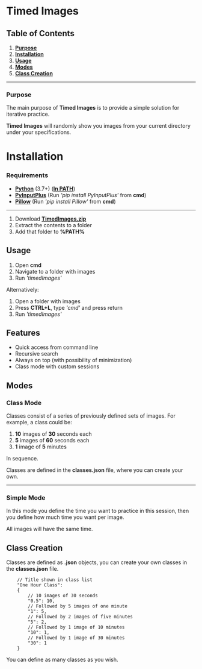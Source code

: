 # Timed Images

## Table of Contents
1. [**Purpose**](#purpose)
1. [**Installation**](#installation)
1. [**Usage**](#usage)
1. [**Modes**](#modes)
1. [**Class Creation**](#class-creation)
***

### Purpose
The main purpose of **Timed Images** is to provide a simple solution for iterative practice.

**Timed Images** will randomly show you images from your current directory under your specifications. 

# Installation
### Requirements
- [**Python**](https://www.python.org/) (3.7+) ([**In PATH**](https://www.google.com/search?q=how%20to%20add%20python%20to%20path))
- [**PyInputPlus**](https://pypi.org/project/PyInputPlus/) (Run *'pip install PyInputPlus'* from **cmd**)
- [**Pillow**](https://pypi.org/project/Pillow/) (Run *'pip install Pillow'* from **cmd**)
***
1. Download [**TimedImages.zip**](https://github.com/simonsanchezart/Timed-Images/raw/master/TimedImages.zip)
2. Extract the contents to a folder
3. Add that folder to **%PATH%**


## Usage
1. Open **cmd**
2. Navigate to a folder with images
3. Run *'timedImages'*

Alternatively:

1. Open a folder with images
2. Press **CTRL+L**, type *'cmd'* and press return
3. Run *'timedImages'*

## Features
- Quick access from command line
- Recursive search
- Always on top (with possibility of minimization)
- Class mode with custom sessions

## Modes
### Class Mode
Classes consist of a series of previously defined sets of images. For example, a class could be:

1. **10** images of **30** seconds each
1. **5** images of **60** seconds each
1. **1** image of **5** minutes

In sequence.

Classes are defined in the **classes.json** file, where you can create your own.
***

### Simple Mode
In this mode you define the time you want to practice in this session, then you define how much time you want per image.

All images will have the same time.

## Class Creation
Classes are defined as **.json** objects, you can create your own classes in the **classes.json** file.

        // Title shown in class list
        "One Hour Class": 
        {
            // 10 images of 30 seconds
            "0.5": 10,
            // Followed by 5 images of one minute
            "1": 5,
            // Followed by 2 images of five minutes
            "5": 2,
            // Followed by 1 image of 10 minutes
            "10": 1,
            // Followed by 1 image of 30 minutes
            "30": 1
        }

You can define as many classes as you wish.
